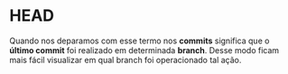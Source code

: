 # HEAD
Quando nos deparamos com esse termo nos **commits** significa que o **último commit** foi realizado em determinada **branch**. Desse modo ficam mais fácil visualizar em qual branch foi operacionado tal ação. 
<!--stackedit_data:
eyJoaXN0b3J5IjpbLTYzNTc2MTY3LDE1MzcxNzQyMzddfQ==
-->